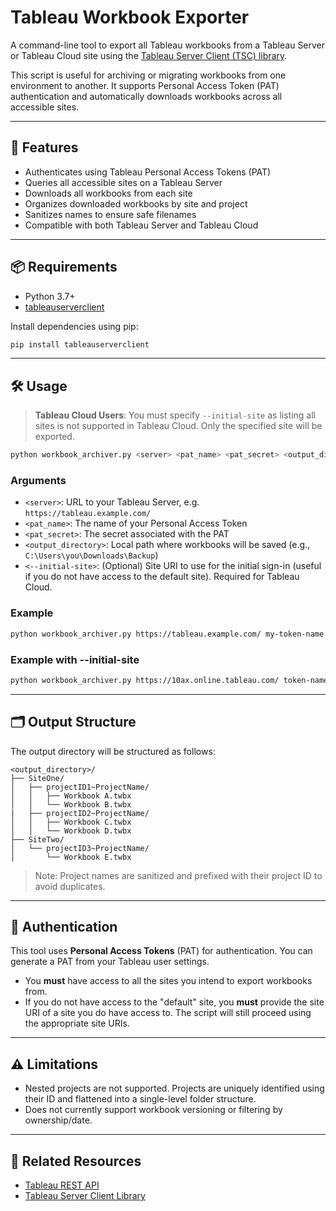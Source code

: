 # Tableau Workbook Exporter

A command-line tool to export all Tableau workbooks from a Tableau Server or Tableau Cloud site using the [Tableau Server Client (TSC) library](https://github.com/tableau/server-client-python).

This script is useful for archiving or migrating workbooks from one environment to another. It supports Personal Access Token (PAT) authentication and automatically downloads workbooks across all accessible sites.

---

## 🚀 Features

- Authenticates using Tableau Personal Access Tokens (PAT)
- Queries all accessible sites on a Tableau Server
- Downloads all workbooks from each site
- Organizes downloaded workbooks by site and project
- Sanitizes names to ensure safe filenames
- Compatible with both Tableau Server and Tableau Cloud

---

## 📦 Requirements

- Python 3.7+
- [tableauserverclient](https://pypi.org/project/tableauserverclient/)

Install dependencies using pip:

```bash
pip install tableauserverclient
```

---

## 🛠 Usage

> **Tableau Cloud Users**: You must specify `--initial-site` as listing all sites is not supported in Tableau Cloud. Only the specified site will be exported.

```bash
python workbook_archiver.py <server> <pat_name> <pat_secret> <output_directory> [--initial-site <site_uri>]

```

### Arguments

- `<server>`: URL to your Tableau Server, e.g. `https://tableau.example.com/`
- `<pat_name>`: The name of your Personal Access Token
- `<pat_secret>`: The secret associated with the PAT
- `<output_directory>`: Local path where workbooks will be saved (e.g., `C:\Users\you\Downloads\Backup`)
- `<--initial-site>`: (Optional) Site URI to use for the initial sign-in (useful if you do not have access to the default site). Required for Tableau Cloud.

### Example

```bash
python workbook_archiver.py https://tableau.example.com/ my-token-name my-secret "C:\Archive"
```
### Example with --initial-site

```bash
python workbook_archiver.py https://10ax.online.tableau.com/ token-name token-secret "C:\Archive" --initial-site marketing

```

---

## 🗂 Output Structure

The output directory will be structured as follows:

```
<output_directory>/
├── SiteOne/
│   ├── projectID1~ProjectName/
│   │   ├── Workbook A.twbx
│   │   └── Workbook B.twbx
|   ├── projectID2~ProjectName/
│   │   ├── Workbook C.twbx
│   │   └── Workbook D.twbx
├── SiteTwo/
│   └── projectID3~ProjectName/
│       └── Workbook E.twbx
```

> Note: Project names are sanitized and prefixed with their project ID to avoid duplicates.

---

## 🔐 Authentication

This tool uses **Personal Access Tokens** (PAT) for authentication. You can generate a PAT from your Tableau user settings.

- You **must** have access to all the sites you intend to export workbooks from.
- If you do not have access to the "default" site, you **must** provide the site URI of a site you do have access to. The script will still proceed using the appropriate site URIs.

---

## ⚠️ Limitations

- Nested projects are not supported. Projects are uniquely identified using their ID and flattened into a single-level folder structure.
- Does not currently support workbook versioning or filtering by ownership/date.

---

## 🧩 Related Resources

- [Tableau REST API](https://help.tableau.com/current/api/rest_api/en-us/REST/rest_api_ref.htm)
- [Tableau Server Client Library](https://github.com/tableau/server-client-python)
